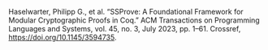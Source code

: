 Haselwarter, Philipp G., et al. “SSProve: A Foundational Framework for Modular Cryptographic Proofs in Coq.” ACM Transactions on Programming Languages and Systems, vol. 45, no. 3, July 2023, pp. 1–61. Crossref, <a href='https://doi.org/10.1145/3594735' target='_blank'>https://doi.org/10.1145/3594735</a>.